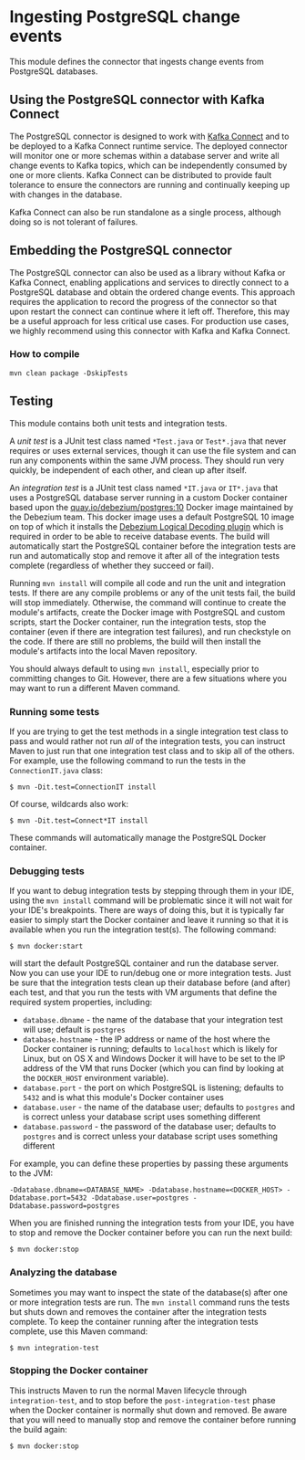 # Ingesting PostgreSQL change events

This module defines the connector that ingests change events from PostgreSQL databases.

## Using the PostgreSQL connector with Kafka Connect

The PostgreSQL connector is designed to work with [Kafka Connect](http://kafka.apache.org/documentation.html#connect) and to be deployed to a Kafka Connect runtime service. The deployed connector will monitor one or more schemas within a database server
and write all change events to Kafka topics, which can be independently consumed by one or more clients. Kafka Connect can be distributed to provide fault tolerance to ensure the connectors are running and continually keeping up with changes in the database.

Kafka Connect can also be run standalone as a single process, although doing so is not tolerant of failures.

## Embedding the PostgreSQL connector

The PostgreSQL connector can also be used as a library without Kafka or Kafka Connect, enabling applications and services to directly connect to a PostgreSQL database and obtain the ordered change events. This approach requires the application to record the progress of the connector so that upon restart the connect can continue where it left off. Therefore, this may be a useful approach for less critical use cases. For production use cases, we highly recommend using this connector with Kafka and Kafka Connect.

### How to compile

    mvn clean package -DskipTests

## Testing

This module contains both unit tests and integration tests.

A *unit test* is a JUnit test class named `*Test.java` or `Test*.java` that never requires or uses external services, though it can use the file system and can run any components within the same JVM process. They should run very quickly, be independent of each other, and clean up after itself.

An *integration test* is a JUnit test class named `*IT.java` or `IT*.java` that uses a PostgreSQL database server running in a custom Docker container based upon the [quay.io/debezium/postgres:10](https://github.com/debezium/container-images/tree/main/postgres/10) Docker image maintained by the Debezium team.
This docker image uses a default PostgreSQL 10 image on top of which it installs the [Debezium Logical Decoding plugin](https://github.com/debezium/postgres-decoderbufs) which is required in order to be able to receive database events.
The build will automatically start the PostgreSQL container before the integration tests are run and automatically stop and remove it after all of the integration tests complete (regardless of whether they succeed or fail).

Running `mvn install` will compile all code and run the unit and integration tests. If there are any compile problems or any of the unit tests fail, the build will stop immediately. Otherwise, the command will continue to create the module's artifacts, create the Docker image with PostgreSQL and custom scripts, start the Docker container, run the integration tests, stop the container (even if there are integration test failures), and run checkstyle on the code. If there are still no problems, the build will then install the module's artifacts into the local Maven repository.

You should always default to using `mvn install`, especially prior to committing changes to Git. However, there are a few situations where you may want to run a different Maven command.

### Running some tests

If you are trying to get the test methods in a single integration test class to pass and would rather not run *all* of the integration tests, you can instruct Maven to just run that one integration test class and to skip all of the others. For example, use the following command to run the tests in the `ConnectionIT.java` class:

    $ mvn -Dit.test=ConnectionIT install

Of course, wildcards also work:

    $ mvn -Dit.test=Connect*IT install

These commands will automatically manage the PostgreSQL Docker container.

### Debugging tests

If you want to debug integration tests by stepping through them in your IDE, using the `mvn install` command will be problematic since it will not wait for your IDE's breakpoints. There are ways of doing this, but it is typically far easier to simply start the Docker container and leave it running so that it is available when you run the integration test(s). The following command:

    $ mvn docker:start

will start the default PostgreSQL container and run the database server. Now you can use your IDE to run/debug one or more integration tests. Just be sure that the integration tests clean up their database before (and after) each test, and that you run the tests with VM arguments that define the required system properties, including:

* `database.dbname` - the name of the database that your integration test will use; default is `postgres`
* `database.hostname` - the IP address or name of the host where the Docker container is running; defaults to `localhost` which is likely for Linux, but on OS X and Windows Docker it will have to be set to the IP address of the VM that runs Docker (which you can find by looking at the `DOCKER_HOST` environment variable).
* `database.port` - the port on which PostgreSQL is listening; defaults to `5432` and is what this module's Docker container uses
* `database.user` - the name of the database user; defaults to `postgres` and is correct unless your database script uses something different
* `database.password` - the password of the database user; defaults to `postgres` and is correct unless your database script uses something different

For example, you can define these properties by passing these arguments to the JVM:

    -Ddatabase.dbname=<DATABASE_NAME> -Ddatabase.hostname=<DOCKER_HOST> -Ddatabase.port=5432 -Ddatabase.user=postgres -Ddatabase.password=postgres

When you are finished running the integration tests from your IDE, you have to stop and remove the Docker container before you can run the next build:

    $ mvn docker:stop


### Analyzing the database

Sometimes you may want to inspect the state of the database(s) after one or more integration tests are run. The `mvn install` command runs the tests but shuts down and removes the container after the integration tests complete. To keep the container running after the integration tests complete, use this Maven command:

    $ mvn integration-test

### Stopping the Docker container

This instructs Maven to run the normal Maven lifecycle through `integration-test`, and to stop before the `post-integration-test` phase when the Docker container is normally shut down and removed. Be aware that you will need to manually stop and remove the container before running the build again:

    $ mvn docker:stop
